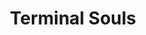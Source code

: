 ---
comments: true
layout: souls
title: Terminal Souls
description: souls
courses: { pp: {week: 5} }
type: tangibles
---